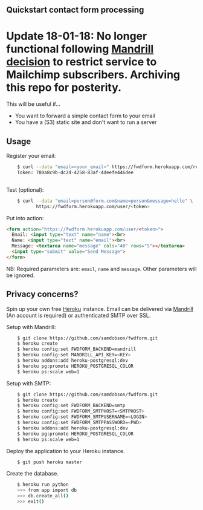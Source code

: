 Quickstart contact form processing
----------------------------------

# Update 18-01-18: No longer functional following [Mandrill decision](http://blog.mailchimp.com/important-changes-to-mandrill/) to restrict service to Mailchimp subscribers. Archiving this repo for posterity.

This will be useful if...

* You want to forward a simple contact form to your email
* You have a (S3) static site and don't want to run a server

Usage
-----

Register your email:

```bash
    $ curl --data "email=<your_email>" https://fwdform.herokuapp.com/register
    Token: 780a8c9b-dc2d-4258-83af-4deefe446dee
    
```

Test (optional):

```bash
    $ curl --data "email=person@form.com&name=person&message=hello" \
           https://fwdform.herokuapp.com/user/<token>
```

Put into action:

```html
<form action="https://fwdform.herokuapp.com/user/<token>">
  Email: <input type="text" name="name"><br>
  Name: <input type="text" name="email"><br>
  Message: <textarea name="message" cols="40" rows="5"></textarea>
  <input type="submit" value="Send Message">
</form> 
```

NB: Required parameters are: `email`, `name` and `message`. Other parameters will be ignored.

Privacy concerns?
-----------------

Spin up your own free [Heroku](http://www.heroku.com) instance. Email can be delivered via [Mandrill](http://mandrill.com) (An account is required) or
authenticated SMTP over SSL.

Setup with Mandrill:

```bash
    $ git clone https://github.com/samdobson/fwdform.git
    $ heroku create
    $ heroku config:set FWDFORM_BACKEND=mandrill
    $ heroku config:set MANDRILL_API_KEY=<KEY>
    $ heroku addons:add heroku-postgresql:dev
    $ heroku pg:promote HEROKU_POSTGRESQL_COLOR
    $ heroku ps:scale web=1
```

Setup with SMTP:

```bash
    $ git clone https://github.com/samdobson/fwdform.git
    $ heroku create
    $ heroku config:set FWDFORM_BACKEND=smtp
    $ heroku config:set FWDFORM_SMTPHOST=<SMTPHOST>
    $ heroku config:set FWDFORM_SMTPUSERNAME=<LOGIN>
    $ heroku config:set FWDFORM_SMTPPASSWORD=<PWD>
    $ heroku addons:add heroku-postgresql:dev
    $ heroku pg:promote HEROKU_POSTGRESQL_COLOR
    $ heroku ps:scale web=1
```


Deploy the application to your Heroku instance.

```bash
    $ git push heroku master
```

Create the database.

```bash
    $ heroku run python
    >>> from app import db
    >>> db.create_all()
    >>> exit()
```

